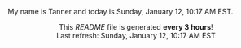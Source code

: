 My name is Tanner and today is Sunday, January 12, 10:17 AM EST.

<p align="center">This <i>README</i> file is generated <b>every 3 hours</b>!</br>Last refresh: Sunday, January 12, 10:17 AM EST<br /></p>
